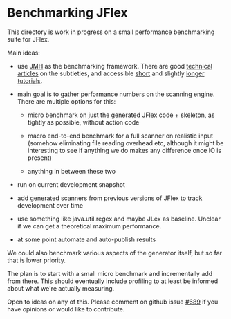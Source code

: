 Benchmarking JFlex
==================

This directory is work in progress on a small performance benchmarking
suite for JFlex.

Main ideas:

 * use [JMH][1] as the benchmarking framework. There are good [technical articles][2] on the subtleties, and accessible [short][3] and slightly [longer tutorials][4].

 * main goal is to gather performance numbers on the scanning engine. There are multiple options for this:

   * micro benchmark on just the generated JFlex code + skeleton, as tightly as possible, without action code

   * macro end-to-end benchmark for a full scanner on realistic input (somehow eliminating file reading overhead etc, although it might be interesting to see if anything we do makes any difference once IO is present)

   * anything in between these two

 * run on current development snapshot

 * add generated scanners from previous versions of JFlex to track development over time

 * use something like java.util.regex and maybe JLex as baseline. Unclear if we can get a theoretical maximum performance.

 * at some point automate and auto-publish results

We could also benchmark various aspects of the generator itself, but so far
that is lower priority.

The plan is to start with a small micro benchmark and incrementally add from
there. This should eventually include profiling to at least be informed about
what we're actually measuring.

Open to ideas on any of this. Please comment on github issue [#689][github-issue] if you have opinions or would like to contribute.

[1]: https://openjdk.java.net/projects/code-tools/jmh/
[2]: https://www.oracle.com/technical-resources/articles/java/architect-benchmarking.html
[3]: https://www.mkyong.com/java/java-jmh-benchmark-tutorial/
[4]: http://tutorials.jenkov.com/java-performance/jmh.html

[github-issue]: https://github.com/jflex-de/jflex/issues/698
